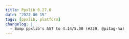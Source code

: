 ```yaml
---
title: Ppxlib 0.27.0
date: "2022-06-15"
tags: [ppxlib, platform]
changelog: |
  - Bump ppxlib's AST to 4.14/5.00 (#320, @pitag-ha)
---
```


